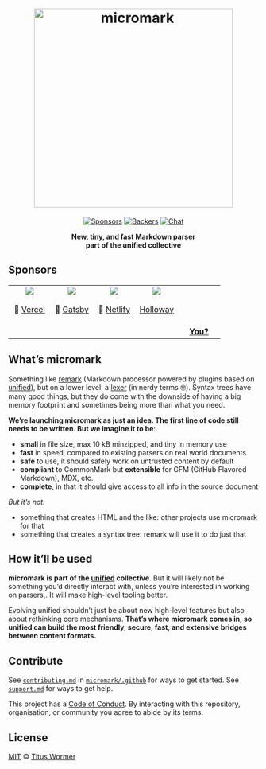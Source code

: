 <!--lint disable no-html-->

<h1 align="center">
  <img src="https://raw.githubusercontent.com/micromark/micromark/9c34547/logo.svg?sanitize=true" alt="micromark" width="400" />
</h1>

<p align="center">
  <a href="https://opencollective.com/unified"><img src="https://opencollective.com/unified/sponsors/badge.svg" alt="Sponsors"></a>
  <a href="https://opencollective.com/unified"><img src="https://opencollective.com/unified/backers/badge.svg" alt="Backers"></a>
  <a href="https://spectrum.chat/unified/micromark"><img src="https://img.shields.io/badge/chat-spectrum-7b16ff.svg" alt="Chat"></a>
</p>

<p align="center">
  <b>New, tiny, and fast Markdown parser <br> part of the unified collective</b>
</p>

## Sponsors

<table>
  <tr valign="top">
    <td width="20%" align="center">
      <a href="https://vercel.com"><img src="https://avatars1.githubusercontent.com/u/14985020?s=400&v=4"></a>
      <br><br>🥇
      <a href="https://vercel.com">Vercel</a>
    </td>
    <td width="20%" align="center">
      <a href="https://www.gatsbyjs.org"><img src="https://avatars1.githubusercontent.com/u/12551863?s=400&v=4"></a>
      <br><br>🥇
      <a href="https://www.gatsbyjs.org">Gatsby</a>
    </td>
    <td width="20%" align="center">
      <a href="https://www.netlify.com"><img src="https://avatars1.githubusercontent.com/u/7892489?s=400&v=4"></a>
      <br><br>🥇
      <a href="https://www.netlify.com">Netlify</a>
    </td>
    <td width="20%" align="center">
      <a href="https://www.holloway.com"><img src="https://avatars1.githubusercontent.com/u/35904294?s=400&v=4"></a>
      <br><br>
      <a href="https://www.holloway.com">Holloway</a>
    </td>
    <td width="20%" align="center">
      <br><br><br><br>
      <a href="https://opencollective.com/unified"><strong>You?</strong>
    </td>
  </tr>
</table>

## What’s micromark

Something like [remark][] (Markdown processor powered by plugins based on
[unified][]), but on a lower level: a [lexer][] (in nerdy terms 🤓).
Syntax trees have many good things, but they do come with the downside of
having a big memory footprint and sometimes being more than what you need.

**We’re launching micromark as just an idea.
The first line of code still needs to be written.
But we imagine it to be**:

*   **small** in file size, max 10 kB minzipped, and tiny in memory use
*   **fast** in speed, compared to existing parsers on real world documents
*   **safe** to use, it should safely work on untrusted content by default
*   **compliant** to CommonMark but **extensible** for GFM (GitHub Flavored
    Markdown), MDX, etc.
*   **complete**, in that it should give access to all info in the source
    document

*But it’s not:*

*   something that creates HTML and the like: other projects use micromark for
    that
*   something that creates a syntax tree: remark will use it to do just that

## How it’ll be used

**micromark is part of the [unified][] collective**.
But it will likely not be something you’d directly interact with, unless
you’re interested in working on parsers,.
It will make high-level tooling better.

Evolving unified shouldn’t just be about new high-level features but also about
rethinking core mechanisms.
**That’s where micromark comes in, so unified can build the most friendly,
secure, fast, and extensive bridges between content formats.**

## Contribute

See [`contributing.md`][contributing] in [`micromark/.github`][health] for ways
to get started.
See [`support.md`][support] for ways to get help.

This project has a [Code of Conduct][coc].
By interacting with this repository, organisation, or community you agree to
abide by its terms.

## License

[MIT][license] © [Titus Wormer][author]

<!-- Definitions -->

[remark]: https://github.com/remarkjs/remark

[unified]: https://github.com/unifiedjs/unified

[lexer]: https://en.wikipedia.org/wiki/Lexical_analysis

[health]: https://github.com/micromark/.github

[contributing]: https://github.com/micromark/.github/blob/master/contributing.md

[support]: https://github.com/micromark/.github/blob/master/support.md

[coc]: https://github.com/micromark/.github/blob/master/code-of-conduct.md

[license]: license

[author]: https://wooorm.com
